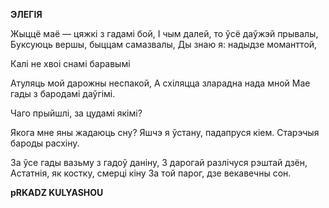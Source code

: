  
**ЭЛЕГІЯ**

Жыццё маё — цяжкі з гадамі бой, I чым далей, то ўсё даўжэй прывалы, Буксуюць вершы, быццам самазвалы, Ды знаю я: надыдзе моманттой,

Калі не хвоі снамі баравымі

Атуляць мой дарожны неспакой, А схіляцца зларадна нада мной Mae гады з бародамі даўгімі.

Чаго прыйшлі, за цудамі якімі?

Якога мне яны жадаюць сну? Яшчэ я ўстану, падапруся кіем. Старэчыя бароды расхіну.

За ўсе гады вазьму з гадоў даніну, 3 дарогай разлічуся рэштай дзён, Астатнія, як костку, смерці кіну За той парог, дзе векавечны сон.

**pRKADZ KULYASHOU**
